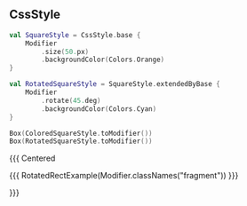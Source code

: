 ## CssStyle

```kotlin 0|7|0
val SquareStyle = CssStyle.base {
    Modifier
        .size(50.px)
        .backgroundColor(Colors.Orange)
}

val RotatedSquareStyle = SquareStyle.extendedByBase {
    Modifier
        .rotate(45.deg)
        .backgroundColor(Colors.Cyan)
}
```

```kotlin <fragment>
Box(ColoredSquareStyle.toModifier())
Box(RotatedSquareStyle.toModifier())
```

{{{ Centered

{{{ RotatedRectExample(Modifier.classNames("fragment")) }}}

}}}
